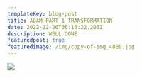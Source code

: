```yaml
---
templateKey: blog-post
title: ADAM PART 1 TRANSFORMATION
date: 2022-12-26T06:16:22.203Z
description: WELL DONE
featuredpost: true
featuredimage: /img/copy-of-img_4800.jpg
---
```

![](/img/copy-of-img_4800.jpg)